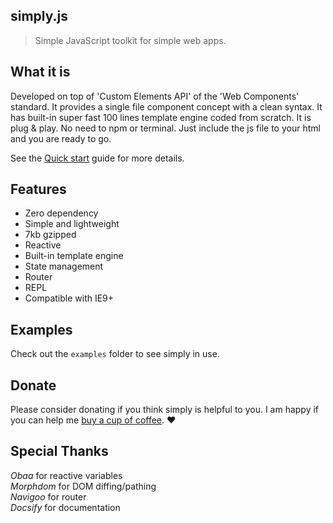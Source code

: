 ## simply.js

> Simple JavaScript toolkit for simple web apps.

## What it is

Developed on top of 'Custom Elements API' of the 'Web Components' standard. It provides a single file component concept with a clean syntax. It has built-in super fast 100 lines template engine coded from scratch. It is plug & play. No need to npm or terminal. Just include the js file to your html and you are ready to go.

See the [Quick start](quickstart.md) guide for more details.

## Features

- Zero dependency
- Simple and lightweight
- 7kb gzipped
- Reactive
- Built-in template engine
- State management
- Router
- REPL
- Compatible with IE9+

## Examples

Check out the `examples` folder to see simply in use.

## Donate

Please consider donating if you think simply is helpful to you. I am happy if you can help me [buy a cup of coffee](https://github.com/fehmi/donate). :heart:

## Special Thanks

_Obaa_ for reactive variables<br>
_Morphdom_ for DOM diffing/pathing<br>
_Navigoo_ for router<br>
_Docsify_ for documentation